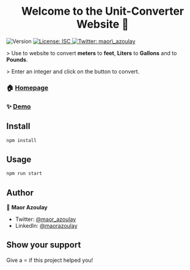 <h1 align="center">Welcome to the Unit-Converter Website 👋</h1>
<p>
  <img alt="Version" src="https://img.shields.io/badge/version-1.0.0-blue.svg?cacheSeconds=2592000" />
  <a href="#" target="_blank">
    <img alt="License: ISC" src="https://img.shields.io/badge/License-ISC-yellow.svg" />
  </a>
  <a href="https://twitter.com/maor_azoulay" target="_blank">
    <img alt="Twitter: maor\_azoulay" src="https://img.shields.io/twitter/follow/maor\_azoulay.svg?style=social" />
  </a>
</p>

<p>> Use to website to convert <b>meters</b> to <b>feet</b>, <b>Liters</b> to <b>Gallons</b> and <b<Kilograms</b> to <b>Pounds</b>.</p>
<p>> Enter an integer and click on the button to convert.</p>

### 🏠 [Homepage](https://unit-converter-portal.netlify.app)

### ✨ [Demo](https://unit-converter-portal.netlify.app/)

## Install

```sh
npm install
```

## Usage

```sh
npm run start
```

## Author

👤 **Maor Azoulay**

* Twitter: [@maor\_azoulay](https://twitter.com/maor\_azoulay)
* LinkedIn: [@maorazoulay](https://linkedin.com/in/maorazoulay)

## Show your support

Give a ⭐️ if this project helped you!

